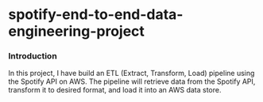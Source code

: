 # spotify-end-to-end-data-engineering-project

### Introduction
In this project, I have build an ETL (Extract, Transform, Load) pipeline using the Spotify API on AWS. The pipeline will retrieve data from the Spotify API, transform it to desired format, and load it into an AWS data store.

